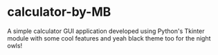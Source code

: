 # calculator-by-MB
A simple calculator GUI application developed using Python's Tkinter module with some cool features and yeah black theme too for the night owls!
